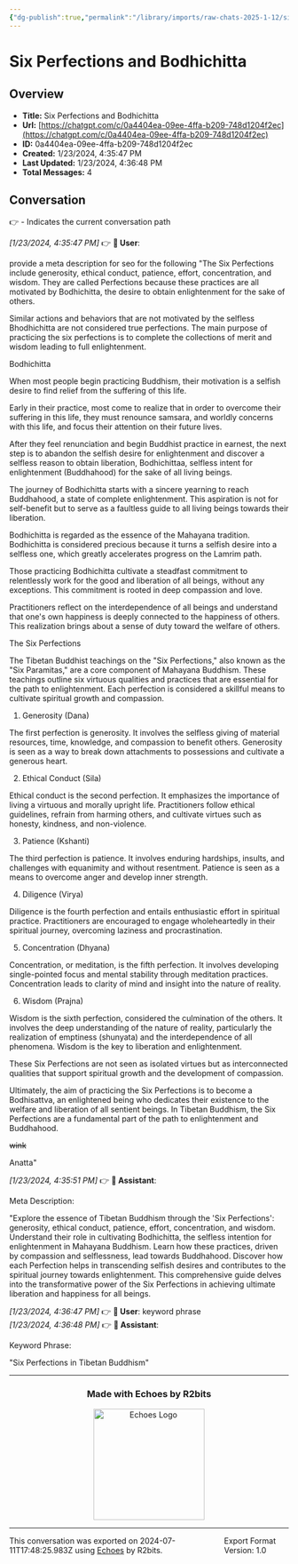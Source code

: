 ```yaml
---
{"dg-publish":true,"permalink":"/library/imports/raw-chats-2025-1-12/six-perfections-and-bodhichitta/"}
---
```


# Six Perfections and Bodhichitta

## Overview
- **Title:** Six Perfections and Bodhichitta
- **Url:** [https://chatgpt.com/c/0a4404ea-09ee-4ffa-b209-748d1204f2ec](https://chatgpt.com/c/0a4404ea-09ee-4ffa-b209-748d1204f2ec)
- **ID:** 0a4404ea-09ee-4ffa-b209-748d1204f2ec
- **Created:** 1/23/2024, 4:35:47 PM
- **Last Updated:** 1/23/2024, 4:36:48 PM
- **Total Messages:** 4

## Conversation
👉 - Indicates the current conversation path

<i>[1/23/2024, 4:35:47 PM]</i> 👉 <b>👤 User</b>: 

provide a meta description for seo for the following "The Six Perfections include generosity, ethical conduct, patience, effort, concentration, and wisdom. They are called Perfections because these practices are all motivated by Bodhichitta, the desire to obtain enlightenment for the sake of others.

Similar actions and behaviors that are not motivated by the selfless Bhodhichitta are not considered true perfections. The main purpose of practicing the six perfections is to complete the collections of merit and wisdom leading to full enlightenment.

Bodhichitta

When most people begin practicing Buddhism, their motivation is a selfish desire to find relief from the suffering of this life. 

Early in their practice, most come to realize that in order to overcome their suffering in this life, they must renounce samsara, and worldly concerns with this life, and focus their attention on their future lives.

After they feel renunciation and begin Buddhist practice in earnest, the next step is to abandon the selfish desire for enlightenment and discover a selfless reason to obtain liberation, Bodhichittaa, selfless intent for enlightenment (Buddhahood) for the sake of all living beings. 

The journey of Bodhichitta starts with a sincere yearning to reach Buddhahood, a state of complete enlightenment. This aspiration is not for self-benefit but to serve as a faultless guide to all living beings towards their liberation.

Bodhichitta is regarded as the essence of the Mahayana tradition. Bodhichitta is considered precious because it turns a selfish desire into a selfless one, which greatly accelerates progress on the Lamrim path. 

Those practicing Bodhichitta cultivate a steadfast commitment to relentlessly work for the good and liberation of all beings, without any exceptions. This commitment is rooted in deep compassion and love.

Practitioners reflect on the interdependence of all beings and understand that one's own happiness is deeply connected to the happiness of others. This realization brings about a sense of duty toward the welfare of others.

The Six Perfections

The Tibetan Buddhist teachings on the "Six Perfections," also known as the "Six Paramitas," are a core component of Mahayana Buddhism. These teachings outline six virtuous qualities and practices that are essential for the path to enlightenment. Each perfection is considered a skillful means to cultivate spiritual growth and compassion. 

1. Generosity (Dana)

The first perfection is generosity. It involves the selfless giving of material resources, time, knowledge, and compassion to benefit others. Generosity is seen as a way to break down attachments to possessions and cultivate a generous heart.

2. Ethical Conduct (Sila)

Ethical conduct is the second perfection. It emphasizes the importance of living a virtuous and morally upright life. Practitioners follow ethical guidelines, refrain from harming others, and cultivate virtues such as honesty, kindness, and non-violence.

3. Patience (Kshanti)

The third perfection is patience. It involves enduring hardships, insults, and challenges with equanimity and without resentment. Patience is seen as a means to overcome anger and develop inner strength.

4. Diligence (Virya)

Diligence is the fourth perfection and entails enthusiastic effort in spiritual practice. Practitioners are encouraged to engage wholeheartedly in their spiritual journey, overcoming laziness and procrastination.

5. Concentration (Dhyana)

Concentration, or meditation, is the fifth perfection. It involves developing single-pointed focus and mental stability through meditation practices. Concentration leads to clarity of mind and insight into the nature of reality.

6. Wisdom (Prajna)

Wisdom is the sixth perfection, considered the culmination of the others. It involves the deep understanding of the nature of reality, particularly the realization of emptiness (shunyata) and the interdependence of all phenomena. Wisdom is the key to liberation and enlightenment.

These Six Perfections are not seen as isolated virtues but as interconnected qualities that support spiritual growth and the development of compassion. 

Ultimately, the aim of practicing the Six Perfections is to become a Bodhisattva, an enlightened being who dedicates their existence to the welfare and liberation of all sentient beings. In Tibetan Buddhism, the Six Perfections are a fundamental part of the path to enlightenment and Buddhahood.

~~wink~~

Anatta"<br>

<i>[1/23/2024, 4:35:51 PM]</i> 👉 <b>🤖 Assistant</b>: 

Meta Description:

"Explore the essence of Tibetan Buddhism through the 'Six Perfections': generosity, ethical conduct, patience, effort, concentration, and wisdom. Understand their role in cultivating Bodhichitta, the selfless intention for enlightenment in Mahayana Buddhism. Learn how these practices, driven by compassion and selflessness, lead towards Buddhahood. Discover how each Perfection helps in transcending selfish desires and contributes to the spiritual journey towards enlightenment. This comprehensive guide delves into the transformative power of the Six Perfections in achieving ultimate liberation and happiness for all beings. <br>

<i>[1/23/2024, 4:36:47 PM]</i> 👉 <b>👤 User</b>: keyword phrase<br>
<i>[1/23/2024, 4:36:48 PM]</i> 👉 <b>🤖 Assistant</b>: 

Keyword Phrase:

"Six Perfections in Tibetan Buddhism"<br>

---

<div align="center">

### Made with Echoes by R2bits

<a href="https://echoes.r2bits.com">
  <img src="https://images.squarespace-cdn.com/content/v1/6493af4741c13939d335f0b8/18b27467-2da2-43b7-8d44-234bccf4f462/MINI_ECHOES_LOGO_NORMAL_WHITE_TEXT_SMALL-05-14+%281%29.png?format=300w" alt="Echoes Logo" width="200"/>
</a>

</div>

---

<div style="display: flex; justify-content: space-between;">
  <span>This conversation was exported on 2024-07-11T17:48:25.983Z using <a href="https://echoes.r2bits.com">Echoes</a> by R2bits.</span>
  <span>Export Format Version: 1.0</span>
</div>
